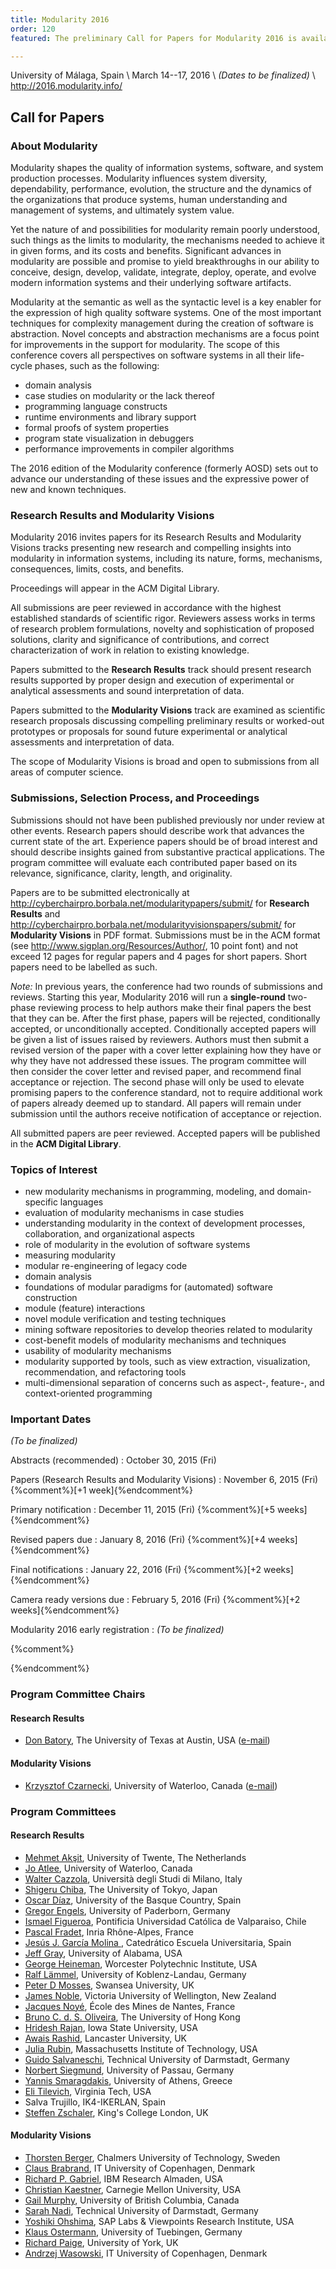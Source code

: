 ```yaml
---
title: Modularity 2016
order: 120
featured: The preliminary Call for Papers for Modularity 2016 is available

---
```


University of Málaga, Spain \\
March 14--17, 2016 \\
_(Dates to be finalized)_ \\
<http://2016.modularity.info/>


Call for Papers
----------------

### About Modularity

Modularity shapes the quality of information systems, software, and system
production processes. Modularity influences system diversity, dependability,
performance, evolution, the structure and the dynamics of the organizations
that produce systems, human understanding and management of systems, and
ultimately system value.

Yet the nature of and possibilities for modularity remain poorly understood,
such things as the limits to modularity, the mechanisms needed to achieve it in
given forms, and its costs and benefits. Significant advances in modularity are
possible and promise to yield breakthroughs in our ability to conceive, design,
develop, validate, integrate, deploy, operate, and evolve modern information
systems and their underlying software artifacts.

Modularity at the semantic as well as the syntactic level is a key enabler for
the expression of high quality software systems. One of the most important
techniques for complexity management during the creation of software is
abstraction. Novel concepts and abstraction mechanisms are a focus point for
improvements in the support for modularity. The scope of this conference covers
all perspectives on software systems in all their life-cycle phases, such as
the following:

 * domain analysis
 * case studies on modularity or the lack thereof
 * programming language constructs
 * runtime environments and library support
 * formal proofs of system properties
 * program state visualization in debuggers
 * performance improvements in compiler algorithms

The 2016 edition of the Modularity conference (formerly AOSD) sets out to
advance our understanding of these issues and the expressive power of new
and known techniques.


### Research Results and Modularity Visions

Modularity 2016 invites papers for its Research Results and Modularity Visions
tracks presenting new research and compelling insights into modularity in
information systems, including its nature, forms, mechanisms, consequences,
limits, costs, and benefits.

Proceedings will appear in the ACM Digital Library.

All submissions are peer reviewed in accordance with the highest established
standards of scientific rigor. Reviewers assess works in terms of research
problem formulations, novelty and sophistication of proposed solutions, clarity
and significance of contributions, and correct characterization of work in
relation to existing knowledge.

Papers submitted to the **Research Results** track should present research
results supported by proper design and execution of experimental or analytical
assessments and sound interpretation of data.

Papers submitted to the **Modularity Visions** track are examined
as scientific research proposals discussing compelling
preliminary results or worked-out prototypes or proposals for sound
future experimental or analytical assessments and interpretation
of data.
<!-- The use of worked-out prototypes to support new
ideas is strongly encouraged. -->
The scope of Modularity Visions is broad and open to submissions from all areas
of computer science.

### Submissions, Selection Process, and Proceedings

Submissions should not have been published previously nor under review at other
events. Research papers should describe work that advances the current state of
the art. Experience papers should be of broad interest and should describe
insights gained from substantive practical applications. The program committee
will evaluate each contributed paper based on its relevance, significance,
clarity, length, and originality.

Papers are to be submitted electronically at
<http://cyberchairpro.borbala.net/modularitypapers/submit/> for **Research
Results** and <http://cyberchairpro.borbala.net/modularityvisionspapers/submit/>
for **Modularity Visions** in PDF format. Submissions must be in the ACM format
(see <http://www.sigplan.org/Resources/Author/>, 10 point font) and not exceed
12 pages for regular papers and 4 pages for short papers. Short papers need to
be labelled as such.

_Note:_ In previous years, the conference had two rounds of submissions and
reviews. Starting this year, Modularity 2016 will run a **single-round** two-phase
reviewing process to help authors make their final papers the best that they
can be. After the first phase, papers will be rejected, conditionally accepted,
or unconditionally accepted. Conditionally accepted papers will be given a list
of issues raised by reviewers. Authors must then submit a revised version of
the paper with a cover letter explaining how they have or why they have not
addressed these issues. The program committee will then consider the cover letter and
revised paper, and recommend final acceptance or rejection. The second phase
will only be used to elevate promising papers to the conference standard, not
to require additional work of papers already deemed up to standard. All papers
will remain under submission until the authors receive notification of
acceptance or rejection.

All submitted papers are peer reviewed. Accepted papers will be published in
the **ACM Digital Library**.


### Topics of Interest

 * new modularity mechanisms in programming, modeling, and domain-specific languages
 * evaluation of modularity mechanisms in case studies
 * understanding modularity in the context of development processes, collaboration, and organizational aspects
 * role of modularity in the evolution of software systems
 * measuring modularity
 * modular re-engineering of legacy code 
 * domain analysis
 * foundations of modular paradigms for (automated) software construction
 * module (feature) interactions 
 * novel module verification and testing techniques
 * mining software repositories to develop theories related to modularity
 * cost-benefit models of modularity mechanisms and techniques
 * usability of modularity mechanisms
 * modularity supported by tools, such as view extraction, visualization, recommendation, and refactoring tools
 * multi-dimensional separation of concerns such as aspect-, feature-, and context-oriented programming

### Important Dates


_(To be finalized)_

Abstracts (recommended)
: October 30, 2015 (Fri)

Papers (Research Results and Modularity Visions)
: November 6, 2015 (Fri) {%comment%}[+1 week]{%endcomment%}

Primary notification
: December 11, 2015 (Fri) {%comment%}[+5 weeks]{%endcomment%}

Revised papers due
: January 8, 2016 (Fri) {%comment%}[+4 weeks]{%endcomment%}

Final notifications
: January 22, 2016 (Fri) {%comment%}[+2 weeks]{%endcomment%}

Camera ready versions due
: February 5, 2016 (Fri) {%comment%}[+2 weeks]{%endcomment%}

Modularity 2016 early registration
: _(To be finalized)_ 

{%comment%}
<!--??? ONE MONTH PRIOR TO CONFERENCE ??? -->
{%endcomment%}

### Program Committee Chairs

#### Research Results

 * [Don Batory](http://www.cs.utexas.edu/~dsb/), The University of Texas at Austin, USA
([e-mail](mailto:batory@cs.utexas.edu))

#### Modularity Visions

 * [Krzysztof Czarnecki](http://gsd.uwaterloo.ca/kczarnec/), University of Waterloo, Canada
([e-mail](mailto:kczarnec@gsd.uwaterloo.ca))



### Program Committees

#### Research Results

 * [Mehmet Akşit](http://www.utwente.nl/ewi/trese/people/Aksit/), University of Twente, The Netherlands
 * [Jo Atlee](https://cs.uwaterloo.ca/%7Ejmatlee/), University of Waterloo, Canada
 * [Walter Cazzola](http://cazzola.di.unimi.it/), Università degli Studi di Milano, Italy
 * [Shigeru Chiba](http://www.csg.ci.i.u-tokyo.ac.jp/%7Echiba/site/), The University of Tokyo, Japan
 * [Oscar Díaz](http://www.onekin.org/content/oscar-diaz), University of the Basque Country, Spain
 * [Gregor Engels](http://www.upb.de/cs/engels.html), University of Paderborn, Germany
 * [Ismael Figueroa](http://www.inf.ucv.cl/%7Eifigueroa), Pontificia Universidad Católica de Valparaiso, Chile
 * [Pascal Fradet](http://www.inrialpes.fr/pop-art/people/fradet), Inria Rhône-Alpes, France
 * [Jesús J. García Molina ](http://dis.um.es/%7Ejmolina/), Catedrático Escuela Universitaria, Spain
 * [Jeff Gray](http://gray.cs.ua.edu/), University of Alabama, USA
 * [George Heineman](http://www.cs.wpi.edu/%7Eheineman), Worcester Polytechnic Institute, USA
 * [Ralf L&auml;mmel](http://softlang.wikidot.com/rlaemmel:home), University of Koblenz-Landau, Germany
 * [Peter D Mosses](http://www.cs.swansea.ac.uk/%7Ecspdm/), Swansea University, UK
 * [James Noble](http://homepages.ecs.vuw.ac.nz/%7Ekjx/), Victoria University of Wellington, New Zealand
 * [Jacques Noyé](http://www.emn.fr/noye/), École des Mines de Nantes, France
 * [Bruno C. d. S. Oliveira](http://i.cs.hku.hk/%7Ebruno), The University of Hong Kong
 * [Hridesh Rajan](http://www.cs.iastate.edu/%7Ehridesh/), Iowa State University, USA
 * [Awais Rashid](http://www.research.lancs.ac.uk/portal/en/people/awais-rashid), Lancaster University, UK
 * [Julia Rubin](http://people.csail.mit.edu/mjulia/), Massachusetts Institute of Technology, USA
 * [Guido Salvaneschi](http://www.guidosalvaneschi.com/), Technical University of Darmstadt, Germany
 * [Norbert Siegmund](http://www.infosun.fim.uni-passau.de/spl/people-nsiegmund.php), University of Passau, Germany
 * [Yannis Smaragdakis](http://smaragd.org/), University of Athens, Greece
 * [Eli Tilevich](http://people.cs.vt.edu/%7Etilevich/), Virginia Tech, USA
 * Salva Trujillo, IK4-IKERLAN, Spain
 * [Steffen Zschaler](http://www.steffen-zschaler.de/), King's College London, UK

#### Modularity Visions

 * [Thorsten Berger](http://gsd.uwaterloo.ca/tberger/), Chalmers University of Technology, Sweden
 * [Claus Brabrand](http://www.itu.dk/people/brabrand/), IT University of Copenhagen, Denmark
 * [Richard P. Gabriel](http://dreamsongs.com), IBM Research Almaden, USA
 * [Christian Kaestner](http://www.cs.cmu.edu/~ckaestne/), Carnegie Mellon University, USA
 * [Gail Murphy](http://www.cs.ubc.ca/~murphy/), University of British Columbia, Canada
 * [Sarah Nadi](http://www.stg.tu-darmstadt.de/staff/sarah_nadi/sarah_nadi.en.jsp), Technical University of Darmstadt, Germany
 * [Yoshiki Ohshima](http://vpri.org/html/team_bios/yoshiki.htm), SAP Labs & Viewpoints Research Institute, USA
 * [Klaus Ostermann](http://ps.informatik.uni-tuebingen.de/team/ostermann/), University of Tuebingen, Germany
 * [Richard Paige](http://www-users.cs.york.ac.uk/~paige/), University of York, UK
 * [Andrzej Wasowski](http://www.itu.dk/people/wasowski/), IT University of Copenhagen, Denmark

